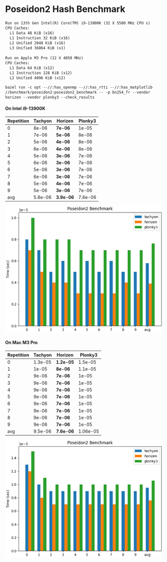 # Poseidon2 Hash Benchmark

```
Run on 13th Gen Intel(R) Core(TM) i9-13900K (32 X 5500 MHz CPU s)
CPU Caches:
  L1 Data 48 KiB (x16)
  L1 Instruction 32 KiB (x16)
  L2 Unified 2048 KiB (x16)
  L3 Unified 36864 KiB (x1)

Run on Apple M3 Pro (12 X 4050 MHz)
CPU Caches:
  L1 Data 64 KiB (x12)
  L1 Instruction 128 KiB (x12)
  L2 Unified 4096 KiB (x12)
```

```shell
bazel run -c opt --//:has_openmp --//:has_rtti --//:has_matplotlib //benchmark/poseidon2:poseidon2_benchmark -- -p bn254_fr --vendor horizen --vendor plonky3 --check_results
```

#### On Intel i9-13900K

| Repetition | Tachyon | Horizen     | Plonky3 |
| :--------- | ------- | ----------- | ------- |
| 0          | 8e-06   | **7e-06**   | 1e-05   |
| 1          | 7e-06   | **5e-06**   | 8e-06   |
| 2          | 5e-06   | **4e-06**   | 8e-06   |
| 3          | 6e-06   | **4e-06**   | 8e-06   |
| 4          | 5e-06   | **3e-06**   | 7e-06   |
| 5          | 6e-06   | **3e-06**   | 7e-06   |
| 6          | 5e-06   | **3e-06**   | 7e-06   |
| 7          | 6e-06   | **3e-06**   | 7e-06   |
| 8          | 5e-06   | **4e-06**   | 7e-06   |
| 9          | 5e-06   | **3e-06**   | 7e-06   |
| avg        | 5.8e-06 | **3.9e-06** | 7.6e-06 |

![image](/benchmark/poseidon2/poseidon2_benchmark_ubuntu_i9.png)

#### On Mac M3 Pro

| Repetition | Tachyon | Horizen     | Plonky3  |
| :--------- | ------- | ----------- | -------- |
| 0          | 1.3e-05 | **1.2e-05** | 1.5e-05  |
| 1          | 1e-05   | **8e-06**   | 1.1e-05  |
| 2          | 9e-06   | **7e-06**   | 1e-05    |
| 3          | 9e-06   | **7e-06**   | 1e-05    |
| 4          | 9e-06   | **7e-06**   | 1e-05    |
| 5          | 9e-06   | **7e-06**   | 1e-05    |
| 6          | 9e-06   | **7e-06**   | 1e-05    |
| 7          | 9e-06   | **7e-06**   | 1e-05    |
| 8          | 9e-06   | **7e-06**   | 1e-05    |
| 9          | 9e-06   | **7e-06**   | 1e-05    |
| avg        | 9.5e-06 | **7.6e-06** | 1.06e-05 |

![image](/benchmark/poseidon2/poseidon2_benchmark_mac_m3.png)

